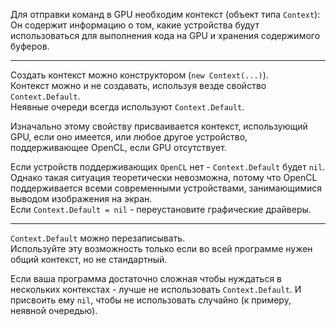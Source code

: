 ﻿


Для отправки команд в GPU необходим контекст (объект типа `Context`):\
Он содержит информацию о том, какие устройства будут использоваться для выполнения кода на GPU и хранения содержимого буферов.

---

Создать контекст можно конструктором (`new Context(...)`).\
Контекст можно и не создавать, используя везде свойство `Context.Default`.\
Неявные очереди всегда используют `Context.Default`.

Изначально этому свойству присваивается контекст, использующий GPU, если оно имеется,
или любое другое устройство, поддерживающее OpenCL, если GPU отсутствует.

Если устройств поддерживающих `OpenCL` нет - `Context.Default` будет `nil`.\
Однако такая ситуация теоретически невозможна, потому что OpenCL поддерживается
всеми современными устройствами, занимающимися выводом изображения на экран.\
Если `Context.Default = nil` - переустановите графические драйверы.

---

`Context.Default` можно перезаписывать.\
Используйте эту возможность только если во всей программе нужен общий контекст, но не стандартный.

Если ваша программа достаточно сложная чтобы нуждаться в нескольких контекстах - лучше не использовать
`Context.Default`. И присвоить ему `nil`, чтобы не использовать случайно (к примеру, неявной очередью).


